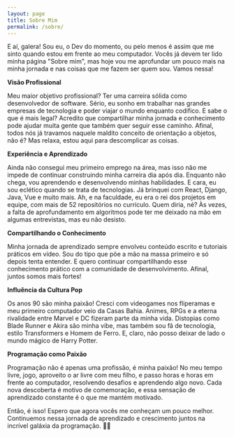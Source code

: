 ```yaml
---
layout: page
title: Sobre Mim
permalink: /sobre/
---
```


E aí, galera! Sou eu, o Dev do momento, ou pelo menos é assim que me sinto quando estou em frente ao meu computador. Vocês já devem ter lido minha página "Sobre mim", mas hoje vou me aprofundar um pouco mais na minha jornada e nas coisas que me fazem ser quem sou. Vamos nessa!

**Visão Profissional**

Meu maior objetivo profissional? Ter uma carreira sólida como desenvolvedor de software. Sério, eu sonho em trabalhar nas grandes empresas de tecnologia e poder viajar o mundo enquanto codifico. E sabe o que é mais legal? Acredito que compartilhar minha jornada e conhecimento pode ajudar muita gente que também quer seguir esse caminho. Afinal, todos nós já travamos naquele maldito conceito de orientação a objetos, não é? Mas relaxa, estou aqui para descomplicar as coisas.

**Experiência e Aprendizado**

Ainda não consegui meu primeiro emprego na área, mas isso não me impede de continuar construindo minha carreira dia após dia. Enquanto não chega, vou aprendendo e desenvolvendo minhas habilidades. E cara, eu sou eclético quando se trata de tecnologias. Já brinquei com React, Django, Java, Vue e muito mais. Ah, e na faculdade, eu era o rei dos projetos em equipe, com mais de 52 repositórios no currículo. Quem diria, né? Às vezes, a falta de aprofundamento em algoritmos pode ter me deixado na mão em algumas entrevistas, mas eu não desisto.

**Compartilhando o Conhecimento**

Minha jornada de aprendizado sempre envolveu conteúdo escrito e tutoriais práticos em vídeo. Sou do tipo que põe a mão na massa primeiro e só depois tenta entender. E quero continuar compartilhando esse conhecimento prático com a comunidade de desenvolvimento. Afinal, juntos somos mais fortes!

**Influência da Cultura Pop**

Os anos 90 são minha paixão! Cresci com videogames nos fliperamas e meu primeiro computador veio da Casas Bahia. Animes, RPGs e a eterna rivalidade entre Marvel e DC fizeram parte da minha vida. Distopias como Blade Runner e Akira são minha vibe, mas também sou fã de tecnologia, estilo Transformers e Homem de Ferro. E, claro, não posso deixar de lado o mundo mágico de Harry Potter.

**Programação como Paixão**

Programação não é apenas uma profissão, é minha paixão! No meu tempo livre, jogo, aproveito o ar livre com meu filho, e passo horas e horas em frente ao computador, resolvendo desafios e aprendendo algo novo. Cada nova descoberta é motivo de comemoração, e essa sensação de aprendizado constante é o que me mantém motivado.

Então, é isso! Espero que agora vocês me conheçam um pouco melhor. Continuemos nessa jornada de aprendizado e crescimento juntos na incrível galáxia da programação. 💪🚀
